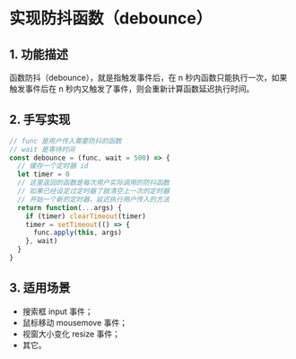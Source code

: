 # 实现防抖函数（debounce）

## 1. 功能描述

函数防抖（debounce），就是指触发事件后，在 n 秒内函数只能执行一次，如果触发事件后在 n 秒内又触发了事件，则会重新计算函数延迟执行时间。

## 2. 手写实现

```javascript
// func 是用户传入需要防抖的函数
// wait 是等待时间
const debounce = (func, wait = 500) => {
  // 缓存一个定时器 id
  let timer = 0
  // 这里返回的函数是每次用户实际调用的防抖函数
  // 如果已经设定过定时器了就清空上一次的定时器
  // 开始一个新的定时器，延迟执行用户传入的方法
  return function(...args) {
    if (timer) clearTimeout(timer)
    timer = setTimeout(() => {
      func.apply(this, args)
    }, wait)
  }
}
```

## 3. 适用场景

* 搜索框 input 事件；
* 鼠标移动 mousemove 事件；
* 视窗大小变化 resize 事件；
* 其它。
